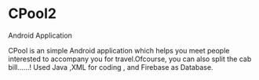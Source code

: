 # CPool2
Android Application

CPool is an simple Android application which helps you meet people interested to accompany you for travel.Ofcourse, you can also split the cab bill......!
Used Java ,XML for coding , and  Firebase as Database.
